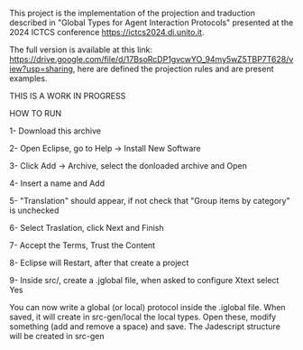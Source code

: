 This project is the implementation of the projection and traduction described in "Global Types for Agent Interaction Protocols" presented at the 2024 ICTCS conference https://ictcs2024.di.unito.it.

The full version is available at this link: https://drive.google.com/file/d/17BsoRcDP1gvcwYO_94my5wZ5TBP7T628/view?usp=sharing, here are defined the projection rules and are present examples.

THIS IS A WORK IN PROGRESS

HOW TO RUN

1- Download this archive 

2- Open Eclipse, go to Help -> Install New Software

3- Click Add -> Archive, select the donloaded archive and Open

4- Insert a name and Add

5- "Translation" should appear, if not check that "Group items by category" is unchecked

6- Select Traslation, click Next and Finish

7- Accept the Terms, Trust the Content

8- Eclipse will Restart, after that create a project

9- Inside src/, create a .jglobal file, when asked to configure Xtext select Yes


You can now write a global (or local) protocol inside the .iglobal file. When saved, it will create in src-gen/local the local types.
Open these, modify something (add and remove a space) and save. The Jadescript structure will be created in src-gen
